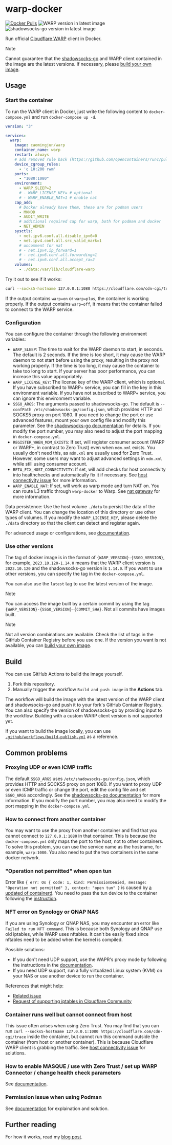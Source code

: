 # warp-docker

[![Docker Pulls](https://img.shields.io/docker/pulls/caomingjun/warp)](https://hub.docker.com/r/caomingjun/warp)
![WARP version in latest image](https://img.shields.io/endpoint?url=https%3A%2F%2Fapi.caomingjun.com%2Fdockerhub-label%3Frepo%3Dcaomingjun%2Fwarp%26label%3DWARP_VERSION%26display%3DWARP%2520in%2520image)
![shadowsocks-go version in latest image](https://img.shields.io/endpoint?url=https%3A%2F%2Fapi.caomingjun.com%2Fdockerhub-label%3Frepo%3Dcaomingjun%2Fwarp%26label%3DSSGO_VERSION%26display%3Dshadowsocks-go%2520in%2520image)

Run official [Cloudflare WARP](https://1.1.1.1/) client in Docker.

> [!NOTE]
> Cannot guarantee that the [shadowsocks-go](https://github.com/database64128/shadowsocks-go) and WARP client contained in the image are the latest versions. If necessary, please [build your own image](#build).

## Usage

### Start the container

To run the WARP client in Docker, just write the following content to `docker-compose.yml` and run `docker-compose up -d`.

```yaml
version: "3"

services:
  warp:
    image: caomingjun/warp
    container_name: warp
    restart: always
    # add removed rule back (https://github.com/opencontainers/runc/pull/3468)
    device_cgroup_rules:
      - 'c 10:200 rwm'
    ports:
      - "1080:1080"
    environment:
      - WARP_SLEEP=2
      # - WARP_LICENSE_KEY= # optional
      # - WARP_ENABLE_NAT=1 # enable nat
    cap_add:
      # Docker already have them, these are for podman users
      - MKNOD
      - AUDIT_WRITE
      # additional required cap for warp, both for podman and docker
      - NET_ADMIN
    sysctls:
      - net.ipv6.conf.all.disable_ipv6=0
      - net.ipv4.conf.all.src_valid_mark=1
      # uncomment for nat
      # - net.ipv4.ip_forward=1
      # - net.ipv6.conf.all.forwarding=1
      # - net.ipv6.conf.all.accept_ra=2
    volumes:
      - ./data:/var/lib/cloudflare-warp
```

Try it out to see if it works:

```bash
curl --socks5-hostname 127.0.0.1:1080 https://cloudflare.com/cdn-cgi/trace
```

If the output contains `warp=on` or `warp=plus`, the container is working properly. If the output contains `warp=off`, it means that the container failed to connect to the WARP service.

### Configuration

You can configure the container through the following environment variables:

- `WARP_SLEEP`: The time to wait for the WARP daemon to start, in seconds. The default is 2 seconds. If the time is too short, it may cause the WARP daemon to not start before using the proxy, resulting in the proxy not working properly. If the time is too long, it may cause the container to take too long to start. If your server has poor performance, you can increase this value appropriately.
- `WARP_LICENSE_KEY`: The license key of the WARP client, which is optional. If you have subscribed to WARP+ service, you can fill in the key in this environment variable. If you have not subscribed to WARP+ service, you can ignore this environment variable.
- `SSGO_ARGS`: The arguments passed to shadowsocks-go. The default is `--confPath /etc/shadowsocks-go/config.json`, which provides HTTP and SOCKS5 proxy on port 1080. If you need to change the port or use advanced features, mount your own config file and modify this parameter. See the [shadowsocks-go documentation](https://github.com/database64128/shadowsocks-go) for details. If you modify the port number, you may also need to adjust the port mapping in `docker-compose.yml`.
- `REGISTER_WHEN_MDM_EXISTS`: If set, will register consumer account (WARP or WARP+, in contrast to Zero Trust) even when `mdm.xml` exists. You usually don't need this, as `mdm.xml` are usually used for Zero Trust. However, some users may want to adjust advanced settings in `mdm.xml` while still using consumer account.
- `BETA_FIX_HOST_CONNECTIVITY`: If set, will add checks for host connectivity into healthchecks and automatically fix it if necessary. See [host connectivity issue](docs/host-connectivity.md) for more information.
- `WARP_ENABLE_NAT`: If set, will work as warp mode and turn NAT on. You can route L3 traffic through `warp-docker` to Warp. See [nat gateway](docs/nat-gateway.md) for more information.

Data persistence: Use the host volume `./data` to persist the data of the WARP client. You can change the location of this directory or use other types of volumes. If you modify the `WARP_LICENSE_KEY`, please delete the `./data` directory so that the client can detect and register again.

For advanced usage or configurations, see [documentation](docs/README.md).

### Use other versions

The tag of docker image is in the format of `{WARP_VERSION}-{SSGO_VERSION}`, for example, `2023.10.120-1.14.0` means that the WARP client version is `2023.10.120` and the shadowsocks-go version is `1.14.0`. If you want to use other versions, you can specify the tag in the `docker-compose.yml`.

You can also use the `latest` tag to use the latest version of the image.

> [!NOTE]
> You can access the image built by a certain commit by using the tag `{WARP_VERSION}-{SSGO_VERSION}-{COMMIT_SHA}`. Not all commits have images built.

> [!NOTE]
> Not all version combinations are available. Check the list of tags in the GitHub Container Registry before you use one. If the version you want is not available, you can [build your own image](#build).

## Build

You can use GitHub Actions to build the image yourself.

1. Fork this repository.
2. Manually trigger the workflow `Build and push image` in the **Actions** tab.

The workflow will build the image with the latest version of the WARP client and shadowsocks-go and push it to your fork's GitHub Container Registry. You can also specify the version of shadowsocks-go by providing input to the workflow. Building with a custom WARP client version is not supported yet.

If you want to build the image locally, you can use [`.github/workflows/build-publish.yml`](.github/workflows/build-publish.yml) as a reference.

## Common problems

### Proxying UDP or even ICMP traffic

The default `SSGO_ARGS` uses `/etc/shadowsocks-go/config.json`, which provides HTTP and SOCKS5 proxy on port 1080. If you want to proxy UDP or even ICMP traffic or change the port, edit the config file and set `SSGO_ARGS` accordingly. See the [shadowsocks-go documentation](https://github.com/database64128/shadowsocks-go) for more information. If you modify the port number, you may also need to modify the port mapping in the `docker-compose.yml`.

### How to connect from another container

You may want to use the proxy from another container and find that you cannot connect to `127.0.0.1:1080` in that container. This is because the `docker-compose.yml` only maps the port to the host, not to other containers. To solve this problem, you can use the service name as the hostname, for example, `warp:1080`. You also need to put the two containers in the same docker network.

### "Operation not permitted" when open tun

Error like `{ err: Os { code: 1, kind: PermissionDenied, message: "Operation not permitted" }, context: "open tun" }` is caused by [a updated of containerd](https://github.com/containerd/containerd/releases/tag/v1.7.24). You need to pass the tun device to the container following the [instruction](docs/tun-not-permitted.md).

### NFT error on Synology or QNAP NAS

If you are using Synology or QNAP NAS, you may encounter an error like `Failed to run NFT command`. This is because both Synology and QNAP use old iptables, while WARP uses nftables. It can't be easily fixed since nftables need to be added when the kernel is compiled.

Possible solutions:
- If you don't need UDP support, use the WAPR's proxy mode by following the instructions in the [documentation](docs/proxy-mode.md).
- If you need UDP support, run a fully virtualized Linux system (KVM) on your NAS or use another device to run the container.

References that might help:
- [Related issue](https://github.com/cmj2002/warp-docker/issues/16)
- [Request of supporting iptables in Cloudflare Community](https://community.cloudflare.com/t/legacy-support-for-docker-containers-running-on-synology-qnap/733983)

### Container runs well but cannot connect from host

This issue often arises when using Zero Trust. You may find that you can run `curl --socks5-hostname 127.0.0.1:1080 https://cloudflare.com/cdn-cgi/trace` inside the container, but cannot run this command outside the container (from host or another container). This is because Cloudflare WARP client is grabbing the traffic. See [host connectivity issue](docs/host-connectivity.md) for solutions.

### How to enable MASQUE / use with Zero Trust / set up WARP Connector / change health check parameters

See [documentation](docs/README.md).

### Permission issue when using Podman

See [documentation](docs/podman.md) for explaination and solution.

## Further reading

For how it works, read my [blog post](https://blog.caomingjun.com/run-cloudflare-warp-in-docker/en/#How-it-works).
